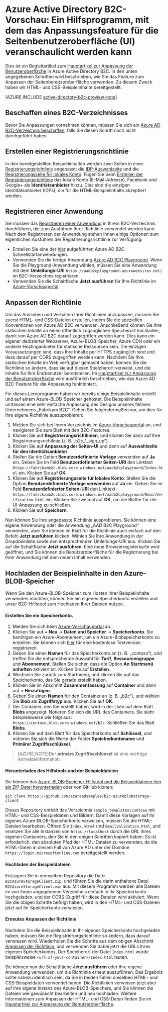 <properties
	pageTitle="Azure Active Directory B2C-Vorschau: Hilfsprogramm für die Anpassung der Seiten-UI | Microsoft Azure"
	description="Ein Hilfsprogramm, mit dem das Anpassungsfeature für die Seiten-UI in Azure Active Directory B2C veranschaulicht werden kann"
	services="active-directory-b2c"
	documentationCenter=""
	authors="swkrish"
	manager="msmbaldwin"
	editor="curtand"/>

<tags
	ms.service="active-directory-b2c"
	ms.workload="identity"
	ms.tgt_pltfrm="na"
	ms.devlang="na"
	ms.topic="article"
	ms.date="09/22/2015"
	ms.author="swkrish"/>

# Azure Active Directory B2C-Vorschau: Ein Hilfsprogramm, mit dem das Anpassungsfeature für die Seitenbenutzeroberfläche (UI) veranschaulicht werden kann

Dies ist ein Begleitartikel zum [Hauptartikel zur Anpassung der Benutzeroberfläche](active-directory-b2c-reference-ui-customization.md) in Azure Active Directory B2C. In den unten angegebenen Schritten wird beschrieben, wie Sie das Feature zum Anpassen der Seitenbenutzeroberfläche verwenden. Zu diesem Zweck haben wir HTML- und CSS-Beispielinhalte bereitgestellt.

[AZURE.INCLUDE [active-directory-b2c-preview-note](../../includes/active-directory-b2c-preview-note.md)]

## Beschaffen eines B2C-Verzeichnisses

Bevor Sie Anpassungen vornehmen können, müssen Sie sich ein [Azure AD B2C-Verzeichnis beschaffen](active-directory-b2c-get-started.md), falls Sie diesen Schritt noch nicht durchgeführt haben.

## Erstellen einer Registrierungsrichtlinie

In den bereitgestellten Beispielinhalten werden zwei Seiten in einer [Registrierungsrichtlinie](active-directory-b2c-reference-policies.md#how-to-create-a-sign-up-policy) angepasst: die [IDP-Auswahlseite](active-directory-b2c-reference-ui-customization.md#identity-provider-selection-page) und die [Registrierungsseite für lokales Konto](active-directory-b2c-reference-ui-customization.md#local-account-sign-up-page). Fügen Sie beim [Erstellen der Registrierungsrichtlinie](active-directory-b2c-reference-policies.md#how-to-create-a-sign-up-policy) das lokale Konto (E-Mail-Adresse), Facebook und Google+ als **Identitätsanbieter** hinzu. Dies sind die einzigen Identitätsanbieter (IDPs), die für die HTML-Beispielinhalte akzeptiert werden.

## Registrieren einer Anwendung

Sie müssen das [Registrieren einer Anwendung](active-directory-b2c-app-registration.md) in Ihrem B2C-Verzeichnis durchführen, die zum Ausführen Ihrer Richtlinie verwendet werden kann. Nach dem Registrieren der Anwendung stehen Ihnen einige Optionen zum eigentlichen Ausführen der Registrierungsrichtlinie zur Verfügung:

- Erstellen Sie eine der [hier](active-directory-b2c-overview.md#getting-started) aufgeführten Azure AD B2C-Schnellstartanwendungen.
- Verwenden Sie die fertige Anwendung [Azure AD B2C Playground](https://aadb2cplayground.azurewebsites.net). Wenn Sie die Playground-Anwendung wählen, müssen Sie eine Anwendung mit dem **Umleitungs-URI** `https://aadb2cplayground.azurewebsites.net/` im B2C-Verzeichnis registrieren.
- Verwenden Sie die Schaltfläche **Jetzt ausführen** für Ihre Richtlinie im [Azure-Vorschauportal](https://portal.azure.com).

## Anpassen der Richtlinie

Um das Aussehen und Verhalten Ihrer Richtlinien anzupassen, müssen Sie zuerst HTML- und CSS-Dateien erstellen, indem Sie die speziellen Konventionen von Azure AD B2C verwenden. Anschließend können Sie Ihre statischen Inhalte an einen öffentlich zugänglichen Speicherort hochladen, damit von Azure AD B2C darauf zugegriffen werden kann. Dies kann ein eigener dedizierter Webserver, Azure-BLOB-Speicher, Azure CDN oder ein anderer Hostinganbieter für statische Ressourcen sein. Die einzigen Voraussetzungen sind, dass Ihre Inhalte per HTTPS zugänglich sind und dass darauf per CORS zugegriffen werden kann. Nachdem Sie Ihre statischen Inhalte im Web verfügbar gemacht haben, können Sie die Richtlinie so ändern, dass sie auf diesen Speicherort verweist, und die Inhalte für Ihre Endbenutzer bereitstellen. Im [Hauptartikel zur Anpassung der Benutzeroberfläche](active-directory-b2c-reference-ui-customization.md) wird ausführlich beschrieben, wie das Azure AD B2C-Feature für die Anpassung funktioniert.

Für dieses Lernprogramm haben wir bereits einige Beispielinhalte erstellt und auf einem Azure-BLOB-Speicher gehostet. Die Beispielinhalte umfassen eine sehr einfache Anpassung des Designs unseres fiktiven Unternehmens „Fabrikam B2C“. Gehen Sie folgendermaßen vor, um dies für Ihre eigene Richtlinie auszuprobieren:

1. Melden Sie sich bei Ihrem Verzeichnis im [Azure-Vorschauportal](https://portal.azure.com) an, und navigieren Sie zum Blatt mit den B2C-Features.
2. Klicken Sie auf **Registrierungsrichtlinien**, und klicken Sie dann auf Ihre Registrierungsrichtlinie (z. B. „b2c\_1\_sign\_up“).
3. Klicken Sie auf **Anpassung der Seiten-UI** und dann auf **Auswahlseite für den Identitätsanbieter**.
4. Stellen Sie die Option **Benutzerdefinierte Vorlage** verwenden auf **Ja** ein. Geben Sie im Feld **Benutzerdefinierter Seiten-URI** den Linktext `https://fabrikamb2c.blob.core.windows.net/aadb2cplayground/Index.html` ein. Klicken Sie auf **OK**.
5. Klicken Sie auf **Registrierungsseite für lokales Konto**. Stellen Sie die Option **Benutzerdefinierte Vorlage verwenden** auf **Ja** ein. Geben Sie im Feld **Benutzerdefinierter Seiten-URI** den Linktext `https://fabrikamb2c.blob.core.windows.net/aadb2cplayground/EmailVerification.html` ein. Klicken Sie zweimal auf **OK**, um die Blätter für die UI-Anpassung zu schließen.
6. Klicken Sie auf **Speichern**.

Nun können Sie Ihre angepasste Richtlinie ausprobieren. Sie können eine eigene Anwendung oder die Anwendung „AAD B2C Playground“ verwenden, aber Sie können im Blatt für die Richtlinie auch einfach auf den Befehl **Jetzt ausführen** klicken. Wählen Sie Ihre Anwendung in der Dropdownliste sowie den entsprechenden Umleitungs-URI aus. Klicken Sie auf die Schaltfläche **Jetzt ausführen**. Eine neue Browserregisterkarte wird geöffnet, und Sie können die Benutzeroberfläche für die Registrierung bei Ihrer Anwendung mit dem neuen Inhalt verwenden.

## Hochladen der Beispielinhalte in den Azure-BLOB-Speicher

Wenn Sie den Azure-BLOB-Speicher zum Hosten Ihrer Beispielinhalte verwenden möchten, können Sie ein eigenes Speicherkonto erstellen und unser B2C-Hilfstool zum Hochladen Ihrer Dateien nutzen.

#### Erstellen Sie ein Speicherkonto.

1. Melden Sie sich beim [Azure-Vorschauportal](https://portal.azure.com/) an.
2. Klicken Sie auf **+ Neu** -> **Daten und Speicher** -> **Speicherkonto**. Sie benötigen ein Azure-Abonnement, um ein Azure-Blobspeicherkonto zu erstellen. Sie können sich [hier](https://azure.microsoft.com/DE-DE/pricing/free-trial/) für eine kostenlose Testversion registrieren.
3. Geben Sie einen **Namen** für das Speicherkonto an (z. B. „contoso“), und treffen Sie die entsprechende Auswahl für **Tarif**, **Ressourcengruppe** und **Abonnement**. Stellen Sie sicher, dass die Option **An Startmenü anheften** aktiviert ist. Klicken Sie auf **Erstellen**.
4. Wechseln Sie zurück zum Startmenü, und klicken Sie auf das Speicherkonto, das Sie gerade erstellt haben.
5. Klicken Sie im Abschnitt **Zusammenfassung** auf **Container** und dann auf **+ Hinzufügen**.
6. Geben Sie einen **Namen** für den Container an (z. B. „b2c“), und wählen Sie **Blob** als **Zugriffstyp** aus. Klicken Sie auf **OK**.
7. Der Container, den Sie erstellt haben, wird in der Liste auf dem Blatt **Blobs** angezeigt. Notieren Sie sich die URL des Containers. Sie sieht beispielsweise wie folgt aus: `https://contoso.blob.core.windows.net/b2c`. Schließen Sie das Blatt **Blobs**.
8. Klicken Sie auf dem Blatt für das Speicherkonto auf **Schlüssel**, und notieren Sie sich die Werte der Felder **Speicherkontoname** und **Primärer Zugriffsschlüssel**.

> [AZURE.NOTE]Der **primäre Zugriffsschlüssel** ist eine wichtige Anmeldeinformation.

#### Herunterladen des Hilfstools und der Beispieldateien

Sie können das [Azure-BLOB-Speicher-Hilfstool und die Beispieldateien hier als ZIP-Datei herunterladen](https://github.com/azureadsamples/b2c-azureblobstorage-client/archive/master.zip) oder von GitHub klonen:

```
git clone https://github.com/azureadsamples/b2c-azureblobstorage-client
```

Dieses Repository enthält das Verzeichnis `sample_templates\contoso` mit HTML- und CSS-Beispieldaten und Bildern. Damit diese Vorlagen auf Ihr eigenes Azure-BLOB-Speicherkonto verweisen, müssen Sie die HTML-Dateien bearbeiten. Öffnen Sie `Index.htnml` und `EmailValidation.html`, und ersetzen Sie alle Instanzen von `https://localhost` durch die URL Ihres eigenen Containers, den Sie in den obigen Schritten kopiert haben. Es ist erforderlich, den absoluten Pfad der HTML-Dateien zu verwenden, da die HTML-Daten in diesem Fall von Azure AD unter der Domäne `https://login.microsoftonline.com` bereitgestellt werden.

#### Hochladen der Beispieldateien

Entzippen Sie in demselben Repository die Datei `B2CAzureStorageClient.zip`, und führen Sie die darin enthaltene Datei `B2CAzureStorageClient.exe` aus. Mit diesem Programm werden alle Dateien im von Ihnen angegebenen Verzeichnis einfach in Ihr Speicherkonto hochgeladen, und der CORS-Zugriff für diese Dateien wird aktiviert. Wenn Sie die obigen Schritte befolgt haben, wird in den HTML- und CSS-Dateien jetzt auf Ihr Speicherkonto verwiesen.

#### Erneutes Anpassen der Richtlinie

Nachdem Sie die Beispielinhalte in Ihr eigenes Speicherkonto hochgeladen haben, müssen Sie die Registrierungsrichtlinie so ändern, dass darauf verwiesen wird. Wiederholen Sie die Schritte aus dem obigen Abschnitt [Anpassen der Richtlinie](#customize-your-policy), und verwenden Sie dabei jetzt die URLs Ihres eigenen Speicherkontos. Der Speicherort der Datei `Index.html` würde beispielsweise `<url-of-your-container>/Index.html` lauten.
        
Sie können nun die Schaltfläche **Jetzt ausführen** oder Ihre eigene Anwendung verwenden, um die Richtlinie erneut auszuführen. Das Ergebnis sollte nahezu identisch sein, da Sie in beiden Fällen dieselben HTML- und CSS-Beispieldaten verwendet haben. Die Richtlinien verweisen jetzt aber auf Ihre eigene Instanz des Azure-BLOB-Speichers, und Sie können die Dateien wie gewünscht bearbeiten und neu hochladen. Weitere Informationen zum Anpassen der HTML- und CSS-Daten finden Sie im [Hauptartikel zur Anpassung der Benutzeroberfläche](active-directory-b2c-reference-ui-customization.md).

<!---HONumber=Sept15_HO4-->